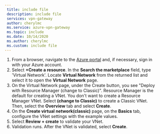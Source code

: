 ```yaml
---
 title: include file
 description: include file
 services: vpn-gateway
 author: cherylmc
 ms.service: azure-vpn-gateway
 ms.topic: include
 ms.date: 10/14/2020
 ms.author: cherylmc
 ms.custom: include file
---
```


1. From a browser, navigate to the [Azure portal](https://portal.azure.com) and, if necessary, sign in with your Azure account.
1. Select **+Create a resource**. In the **Search the marketplace** field, type 'Virtual Network'. Locate **Virtual Network** from the returned list and select it to open the **Virtual Network** page.
1. On the Virtual Network page, under the Create button, you see "Deploy with Resource Manager (change to Classic)". Resource Manager is the default for creating a VNet. You don't want to create a Resource Manager VNet. Select **(change to Classic)** to create a Classic VNet. Then, select the **Overview** tab and select **Create**.
1. On the **Create virtual network(classic)** page, on the **Basics** tab, configure the VNet settings with the example values.
1. Select **Review + create** to validate your VNet.
1. Validation runs. After the VNet is validated, select **Create**.